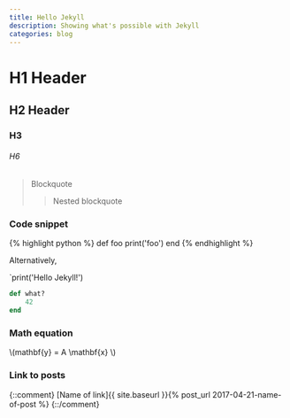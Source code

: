 ```yaml
---
title: Hello Jekyll
description: Showing what's possible with Jekyll
categories: blog
---
```


# H1 Header
## H2 Header
### H3
###### H6

> Blockquote
> > Nested blockquote
>

### Code snippet

{% highlight python %}
def foo
    print('foo')
end
{% endhighlight %}

Alternatively,

`print('Hello Jekyll!')

~~~ ruby
def what?
    42
end
~~~
### Math equation

\\(mathbf{y} = A \mathbf{x} \\)



### Link to posts

{::comment}
[Name of link]{{ site.baseurl }}{% post_url 2017-04-21-name-of-post %}
{::/comment}